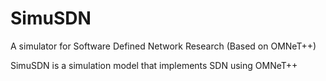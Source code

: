 # SimuSDN
A simulator for Software Defined Network Research (Based on OMNeT++)

SimuSDN is a simulation model that implements SDN using OMNeT++ 
